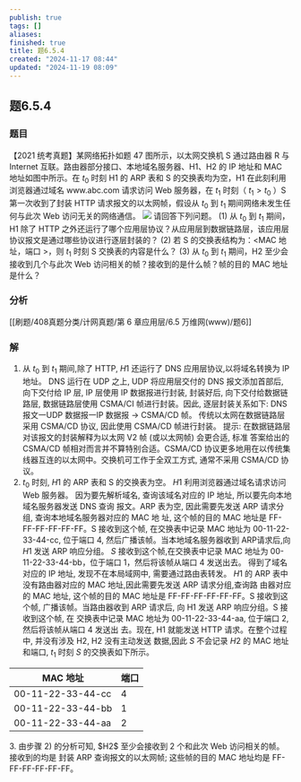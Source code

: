 ```yaml
---
publish: true
tags: []
aliases: 
finished: true
title: 题6.5.4
created: "2024-11-17 08:44"
updated: "2024-11-19 08:09"
---
```

## 题6.5.4
### 题目
【2021 统考真题】某网络拓扑如题 47 图所示，以太网交换机 S 通过路由器 R 与 Internet 互联。路由器部分接口、本地域名服务器、H1、H2 的 IP 地址和 MAC 地址如图中所示。在 $t_0$ 时刻 H1 的 ARP 表和 S 的交换表均为空，H1 在此刻利用浏览器通过域名 $\text{www.abc.com}$ 请求访问 Web 服务器，在 $t_1$ 时刻（ $t_1>t_0$ ）S 第一次收到了封装 HTTP 请求报文的以太网帧，假设从 $t_0$ 到 $t_1$ 期间网络未发生任何与此次 Web 访问无关的网络通信。
![](https://img.hwenyi.live/202411171631661.webp)
请回答下列问题。
(1) 从 $t_0$ 到 $t_1$ 期间，H1 除了 HTTP 之外还运行了哪个应用层协议？从应用层到数据链路层，该应用层协议报文是通过哪些协议进行逐层封装的？
(2) 若 S 的交换表结构为：<MAC 地址，端口 >，则 $t_1$ 时刻 S 交换表的内容是什么？
(3) 从 $t_0$ 到 $t_1$ 期间，H2 至少会接收到几个与此次 Web 访问相关的帧？接收到的是什么帧？帧的目的 MAC 地址是什么？
### 分析
[[刷题/408真题分类/计网真题/第 6 章应用层/6.5 万维网(www)/题6]]
### 解
1. 从 ${t}_{0}$ 到 ${t}_{1}$ 期间,除了 HTTP, $H1$ 还运行了 DNS 应用层协议,以将域名转换为 IP 地址。 DNS 运行在 UDP 之上, UDP 将应用层交付的 DNS 报文添加首部后, 向下交付给 IP 层, IP 层使用 IP 数据报进行封装, 封装好后, 向下交付给数据链路层, 数据链路层使用 CSMA/CI 帧进行封装。因此, 逐层封装关系如下: DNS 报文一UDP 数据报一IP 数据报 $\rightarrow$ CSMA/CD 帧。 传统以太网在数据链路层采用 CSMA/CD 协议, 因此使用 CSMA/CD 帧进行封装。
提示: 在数据链路层对该报文的封装解释为以太网 V2 帧 (或以太网帧) 会更合适, 标准 答案给出的 CSMA/CD 帧相对而言并不算特别合适。CSMA/CD 协议更多地用在以传统集线器互连的以太网中。交换机可工作于全双工方式, 通常不采用 CSMA/CD 协议。
2.  ${t}_{0}$ 时刻, $H1$ 的 ARP 表和 S 的交换表为空。 $H1$ 利用浏览器通过域名请求访问 Web 服务器。 因为要先解析域名, 查询该域名对应的 IP 地址, 所以要先向本地域名服务器发送 DNS 查询 报文。ARP 表为空, 因此需要先发送 ARP 请求分组, 查询本地域名服务器对应的 MAC 地 址, 这个帧的目的 MAC 地址是 FF-FF-FF-FF-FF-FF。S 接收到这个帧, 在交换表中记录 MAC 地址为 00-11-22-33-44-cc, 位于端口 4, 然后广播该帧。当本地域名服务器收到 ARP请求后,向 $H1$ 发送 ARP 响应分组。 $S$ 接收到这个帧,在交换表中记录 MAC 地址为 00-11-22-33-44-bb，位于端口 1，然后将该帧从端口 4 发送出去。
得到了域名对应的 IP 地址, 发现不在本局域网中, 需要通过路由表转发。
$H1$ 的 ARP 表中没有路由器对应的 MAC 地址,因此需要先发送 ARP 请求分组,查询路 由器对应的 MAC 地址, 这个帧的目的 MAC 地址是 FF-FF-FF-FF-FF-FF。S 接收到这个帧, 广播该帧。当路由器收到 ARP 请求后, 向 H1 发送 ARP 响应分组。S 接收到这个帧, 在 交换表中记录 MAC 地址为 00-11-22-33-44-aa, 位于端口 2, 然后将该帧从端口 4 发送出 去。现在, H1 就能发送 HTTP 请求。在整个过程中, 并没有涉及 H2, H2 没有主动发送 数据,因此 $S$ 不会记录 $H2$ 的 MAC 地址和端口, ${t}_{1}$ 时刻 $S$ 的交换表如下所示。
<table><thead><tr><th>MAC 地址</th><th>端口</th></tr></thead><tr><td>00-11-22-33-44-cc</td><td>4</td></tr><tr><td>00-11-22-33-44-bb</td><td>1</td></tr><tr><td>00-11-22-33-44-aa</td><td>2</td></tr></table>
3. 由步骤 2) 的分析可知, $H2$ 至少会接收到 2 个和此次 Web 访问相关的帧。接收到的均是 封装 ARP 查询报文的以太网帧; 这些帧的目的 MAC 地址均是 FF-FF-FF-FF-FF-FF。